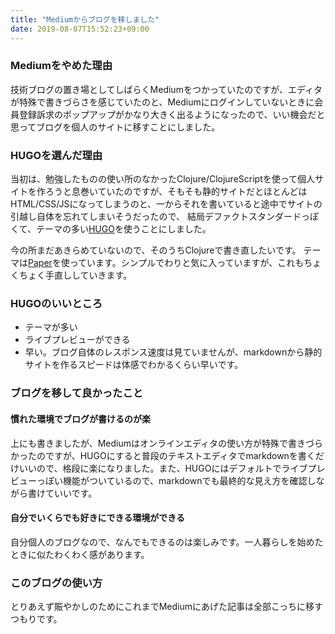 ```yaml
---
title: "Mediumからブログを移しました"
date: 2019-08-07T15:52:23+09:00
---
```


### Mediumをやめた理由
技術ブログの置き場としてしばらくMediumをつかっていたのですが、エディタが特殊で書きづらさを感じていたのと、Mediumにログインしていないときに会員登録訴求のポップアップがかなり大きく出るようになったので、いい機会だと思ってブログを個人のサイトに移すことにしました。

### HUGOを選んだ理由
当初は、勉強したものの使い所のなかったClojure/ClojureScriptを使って個人サイトを作ろうと息巻いていたのですが、そもそも静的サイトだとほとんどはHTML/CSS/JSになってしまうのと、一からそれを書いていると途中でサイトの引越し自体を忘れてしまいそうだったので、
結局デファクトスタンダードっぽくて、テーマの多い[HUGO](https://gohugo.io/)を使うことにしました。

今の所まだあきらめていないので、そのうちClojureで書き直したいです。
テーマは[Paper](https://github.com/nanxiaobei/hugo-paper "Paper")を使っています。シンプルでわりと気に入っていますが、これもちょくちょく手直ししていきます。

### HUGOのいいところ
- テーマが多い
- ライブプレビューができる
- 早い。ブログ自体のレスポンス速度は見ていませんが、markdownから静的サイトを作るスピードは体感でわかるくらい早いです。

### ブログを移して良かったこと

#### 慣れた環境でブログが書けるのが楽
上にも書きましたが、Mediumはオンラインエディタの使い方が特殊で書きづらかったのですが、HUGOにすると普段のテキストエディタでmarkdownを書くだけいいので、格段に楽になりました。また、HUGOにはデフォルトでライブプレビューっぽい機能がついているので、markdownでも最終的な見え方を確認しながら書けていいです。

#### 自分でいくらでも好きにできる環境ができる
自分個人のブログなので、なんでもできるのは楽しみです。一人暮らしを始めたときに似たわくわく感があります。

### このブログの使い方
とりあえず賑やかしのためにこれまでMediumにあげた記事は全部こっちに移すつもりです。
